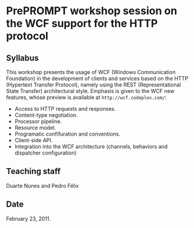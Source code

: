 # PrePROMPT workshop session on the WCF support for the HTTP protocol #

## Syllabus ##

This workshop presents the usage of WCF (Windows Communication Foundation) in the development of clients and services based on the HTTP (Hypertext Transfer Protocol), namely using the REST (Representational State Transfer) architectural style. Emphasis is given to the WCF new features, whose preview is available at `http://wcf.codeplex.com/`:

* Access to HTTP requests and responses.
* Content-type negotiation.
* Processor pipeline.
* Resource model.
* Programatic confifuration and conventions.
* Client-side API.
* Integration into the WCF architecture (channels, behaviors and dispatcher configuration)

## Teaching staff ##
Duarte Nunes and Pedro Félix

## Date ##

February 23, 2011.
